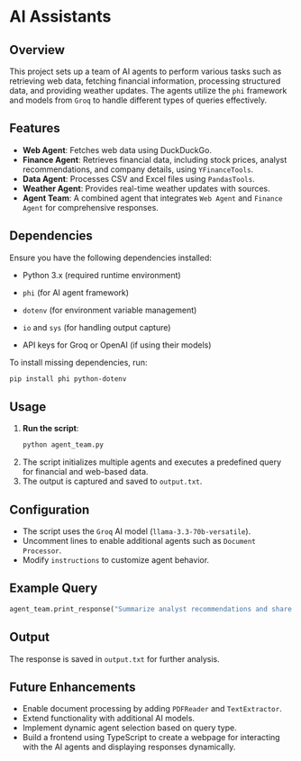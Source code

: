 # AI Assistants

## Overview

This project sets up a team of AI agents to perform various tasks such as retrieving web data, fetching financial information, processing structured data, and providing weather updates. The agents utilize the `phi` framework and models from `Groq` to handle different types of queries effectively.

## Features

- **Web Agent**: Fetches web data using DuckDuckGo.
- **Finance Agent**: Retrieves financial data, including stock prices, analyst recommendations, and company details, using `YFinanceTools`.
- **Data Agent**: Processes CSV and Excel files using `PandasTools`.
- **Weather Agent**: Provides real-time weather updates with sources.
- **Agent Team**: A combined agent that integrates `Web Agent` and `Finance Agent` for comprehensive responses.

## Dependencies

Ensure you have the following dependencies installed:

- Python 3.x (required runtime environment)

- `phi` (for AI agent framework)
- `dotenv` (for environment variable management)
- `io` and `sys` (for handling output capture)

- API keys for Groq or OpenAI (if using their models)

To install missing dependencies, run:

```sh
pip install phi python-dotenv
```

## Usage

1. **Run the script**:
   ```sh
   python agent_team.py
   ```
2. The script initializes multiple agents and executes a predefined query for financial and web-based data.
3. The output is captured and saved to `output.txt`.

## Configuration

- The script uses the `Groq` AI model (`llama-3.3-70b-versatile`).
- Uncomment lines to enable additional agents such as `Document Processor`.
- Modify `instructions` to customize agent behavior.

## Example Query

```python
agent_team.print_response("Summarize analyst recommendations and share the latest news for TSLA", stream=True)
```

## Output

The response is saved in `output.txt` for further analysis.

## Future Enhancements

- Enable document processing by adding `PDFReader` and `TextExtractor`.
- Extend functionality with additional AI models.
- Implement dynamic agent selection based on query type.
- Build a frontend using TypeScript to create a webpage for interacting with the AI agents and displaying responses dynamically.




